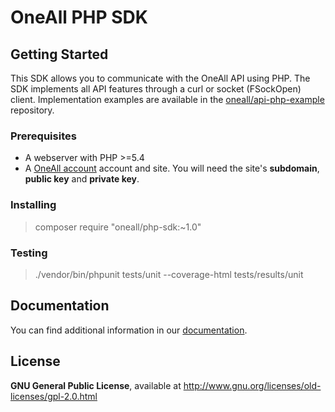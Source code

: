 OneAll PHP SDK
==============

## Getting Started

This SDK allows you to communicate with the OneAll API using PHP. The SDK implements all API features through a curl or socket (FSockOpen) client. Implementation examples are available in the [oneall/api-php-example](https://github.com/oneall/api-php-example) 
repository.

### Prerequisites

* A webserver with PHP >=5.4
* A [OneAll account](app.oneall.com) account and site. You will need the site's **subdomain**, **public key** and **private key**.

### Installing

> composer require "oneall/php-sdk:~1.0"

### Testing

> ./vendor/bin/phpunit tests/unit --coverage-html tests/results/unit


Documentation
-------------

You can find additional information in our [documentation](http://docs.oneall.com/api/resources/). 


License
-------

**GNU General Public License**, available at http://www.gnu.org/licenses/old-licenses/gpl-2.0.html
